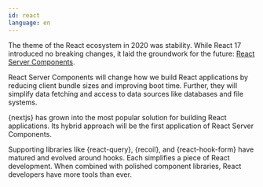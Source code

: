 ```yaml
---
id: react  
language: en
---
```


The theme of the React ecosystem in 2020 was stability. While React 17 introduced no breaking changes, it laid the groundwork for the future: [React Server Components](https://reactjs.org/blog/2020/12/21/data-fetching-with-react-server-components.html).

React Server Components will change how we build React applications by reducing client bundle sizes and improving boot time. Further, they will simplify data fetching and access to data sources like databases and file systems.

{nextjs} has grown into the most popular solution for building React applications. Its hybrid approach will be the first application of React Server Components.

Supporting libraries like {react-query}, {recoil}, and {react-hook-form} have matured and evolved around hooks. Each simplifies a piece of React development. When combined with polished component libraries, React developers have more tools than ever.
